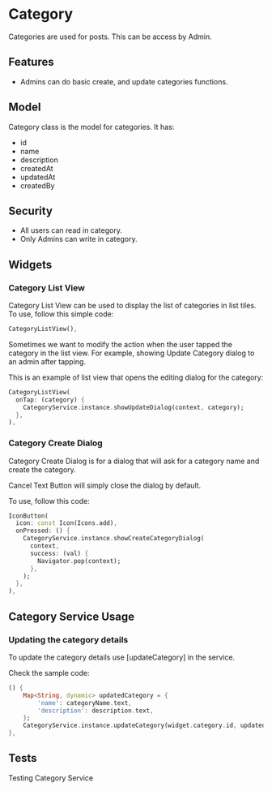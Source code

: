 # Category

Categories are used for posts. This can be access by Admin.

## Features

- Admins can do basic create, and update categories functions.

## Model

Category class is the model for categories.
It has:

- id
- name
- description
- createdAt
- updatedAt
- createdBy

## Security

- All users can read in category.
- Only Admins can write in category.

## Widgets

### Category List View

Category List View can be used to display the list of categories in list tiles.
To use, follow this simple code:

```dart
CategoryListView(),
```

Sometimes we want to modify the action when the user tapped the
category in the list view. For example, showing Update Category dialog
to an admin after tapping.

This is an example of list view that opens the editing dialog for the category:

```dart
CategoryListView(
  onTap: (category) {
    CategoryService.instance.showUpdateDialog(context, category);
  },
),
```

### Category Create Dialog

Category Create Dialog is for a dialog that will ask for a category name and create the category.

Cancel Text Button will simply close the dialog by default.

To use, follow this code:

```dart
IconButton(
  icon: const Icon(Icons.add),
  onPressed: () {
    CategoryService.instance.showCreateCategoryDialog(
      context,
      success: (val) {
        Navigator.pop(context);
      },
    );
  },
),
```

## Category Service Usage

### Updating the category details

To update the category details use [updateCategory] in the service.

Check the sample code:

```dart
() {
    Map<String, dynamic> updatedCategory = {
        'name': categoryName.text,
        'description': description.text,
    };
    CategoryService.instance.updateCategory(widget.category.id, updatedCategory);
},
```

## Tests

Testing Category Service
